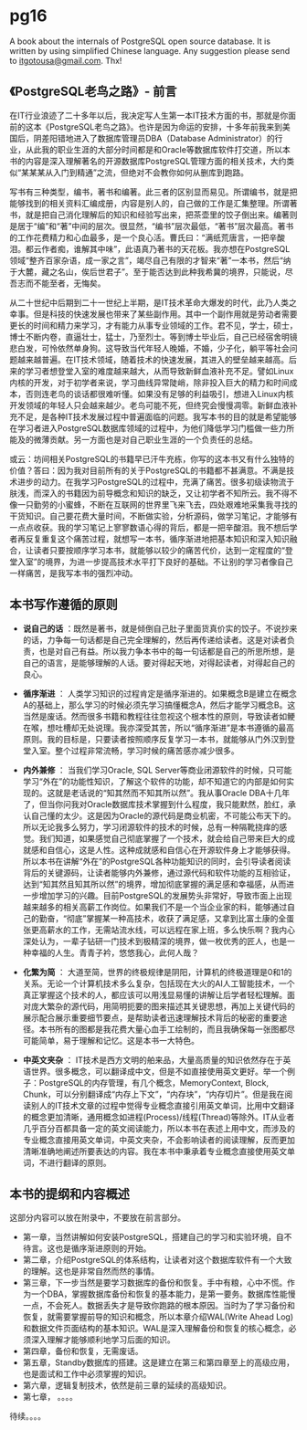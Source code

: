 # pg16
A book about the internals of PostgreSQL open source database. It is written by using simplified Chinese language.
Any suggestion please send to itgotousa@gmail.com. Thx!


## 《PostgreSQL老鸟之路》- 前言

在IT行业浪迹了二十多年以后，我决定写人生第一本IT技术方面的书，那就是你面前的这本《PostgreSQL老鸟之路》。也许是因为命运的安排，十多年前我来到美国后，阴差阳错地进入了数据库管理员DBA（Database Administrator）的行业，从此我的职业生涯的大部分时间都是和Oracle等数据库软件打交道，所以本书的内容是深入理解著名的开源数据库PostgreSQL管理方面的相关技术，大约类似“某某某从入门到精通”之流，但绝对不会教你如何从删库到跑路。

写书有三种类型，编书，著书和编著。此三者的区别显而易见。所谓编书，就是把能够找到的相关资料汇编成册，内容是别人的，自己做的工作是汇集整理。所谓著书，就是把自己消化理解后的知识和经验写出来，把茶壶里的饺子倒出来。编著则是居于“编”和“著”中间的层次。很显然，“编书”层次最低，“著书”层次最高。著书的工作花费精力和心血最多，是一个良心活。曹氏曰：“满纸荒唐言，一把辛酸泪。都云作者痴，谁解其中味”，此语真乃著书的天花板。我亦想在PostgreSQL领域“整齐百家杂语，成一家之言”，竭尽自己有限的才智来“著”一本书，然后“纳于大麓，藏之名山，俟后世君子”。至于能否达到此种我希冀的境界，只能说，尽吾志而不能至者，无悔矣。

从二十世纪中后期到二十一世纪上半期，是IT技术革命大爆发的时代，此乃人类之幸事。但是科技的快速发展也带来了某些副作用。其中一个副作用就是劳动者需要更长的时间和精力来学习，才有能力从事专业领域的工作。君不见，学士，硕士，博士不断内卷，直逼壮士，猛士，乃至烈士。等到博士毕业后，自己已经宿舍明镜悲白发，可怜依然单身狗。这导致当代年轻人晚婚，不婚，少子化，躺平等社会问题越来越普遍。在IT技术领域，随着技术的快速发展，其进入的壁垒越来越高。后来的学习者想登堂入室的难度越来越大，从而导致新鲜血液补充不足。譬如Linux内核的开发，对于初学者来说，学习曲线异常陡峭，除非投入巨大的精力和时间成本，否则连老鸟的谈话都很难听懂。如果没有足够的利益吸引，想进入Linux内核开发领域的年轻人只会越来越少。老鸟可能不死，但终究会慢慢凋零。新鲜血液补充不足，是各种IT技术发展过程中普遍面临的问题。我写本书的目的就是希望能够在学习者进入PostgreSQL数据库领域的过程中，为他们降低学习门槛做一些力所能及的微薄贡献。另一方面也是对自己职业生涯的一个负责任的总结。

或云：坊间相关PostgreSQL的书籍早已汗牛充栋，你写的这本书又有什么独特的价值？答曰：因为我对目前所有的关于PostgreSQL的书籍都不甚满意。不满是技术进步的动力。在我学习PostgreSQL的过程中，充满了痛苦。很多初级读物流于肤浅，而深入的书籍因为前导概念和知识的缺乏，又让初学者不知所云。我不得不像一只勤劳的小蜜蜂，不断在互联网的世界里飞来飞去，四处艰难地采集我寻找的干货知识。自己要花费大量时间，不断做实验，分析源码，做学习笔记，才能够有一点点收获。我的学习笔记上寥寥数语心得的背后，都是一把辛酸泪。我不想后学者再反复重复这个痛苦过程，就想写一本书，循序渐进地把基本知识和深入知识融合，让读者只要按顺序学习本书，就能够以较少的痛苦代价，达到一定程度的“登堂入室”的境界，为进一步提高技术水平打下良好的基础。不让别的学习者像自己一样痛苦，是我写本书的强烈冲动。

## 本书写作遵循的原则
- **说自己的话** ：既然是著书，就是倾倒自己肚子里面货真价实的饺子。不说抄来的话，力争每一句话都是自己完全理解的，然后再传递给读者。这是对读者负责，也是对自己有益。所以我力争本书中的每一句话都是自己的所思所想，是自己的语言，是能够理解的人话。要对得起天地，对得起读者，对得起自己的良心。

- **循序渐进** ： 人类学习知识的过程肯定是循序渐进的。如果概念B是建立在概念A的基础上，那么学习的时候必须先学习搞懂概念A，然后才能学习概念B。这当然是废话。然而很多书籍和教程往往忽视这个根本性的原则，导致读者如鲠在喉，想吐槽却无处说理。我亦深受其苦，所以“循序渐进”是本书遵循的最高原则。我的目标是，只要读者按照顺序反复学习一本书，就能够从门外汉到登堂入室。整个过程非常流畅，学习时候的痛苦感亦减少很多。

- **内外兼修** ： 当我们学习Oracle, SQL Server等商业闭源软件的时候，只可能学习“外在”的功能性知识，了解这个软件的功能，却不知道它的内部是如何实现的。这就是老话说的“知其然而不知其所以然”。我从事Oracle DBA十几年了，但当你问我对Oracle数据库技术掌握到什么程度，我只能默然，脸红，承认自己懂的太少。这是因为Oracle的源代码是商业机密，不可能公布天下的。所以无论我多么努力，学习闭源软件的技术的时候，总有一种隔靴挠痒的感觉。我们知道，如果感觉自己彻底掌握了一个技术，就会给自己带来巨大的成就感和自信心，这是人性。这种成就感和自信心在开源软件身上才能够获得。所以本书在讲解“外在”的PostgreSQL各种功能知识的同时，会引导读者阅读背后的关键源码，让读者能够内外兼修，通过源代码和软件功能的互相验证，达到“知其然且知其所以然”的境界，增加彻底掌握的满足感和幸福感，从而进一步增加学习的兴趣。目前PostgreSQL的发展势头非常好，导致市面上出现越来越多的相关高薪工作岗位。如果我们不是一个当企业家的料，能够通过自己的勤奋，“彻底”掌握某一种高技术，收获了满足感，又拿到比富土康的全蛋张更高薪水的工作，无需站流水线，可以远程在家上班，多么快乐啊？我内心深处认为，一辈子钻研一门技术到极精深的境界，做一枚优秀的匠人，也是一种幸福的人生。青青子衿，悠悠我心，此何人哉？

- **化繁为简** ： 大道至简，世界的终极规律是阴阳，计算机的终极道理是0和1的关系。无论一个计算机技术多么复杂，包括现在大火的AI人工智能技术，一个真正掌握这个技术的人，都应该可以用浅显易懂的讲解让后学者轻松理解。面对庞大繁杂的源代码，用简明扼要的图来描述其关键思想，再加上关键代码的展示配合展示重要细节要点，是帮助读者迅速理解技术背后的秘密的重要途径。本书所有的图都是我花费大量心血手工绘制的，而且我确保每一张图都尽可能简单，易于理解和记忆。这是本书一大特色。

- **中英文夹杂** ： IT技术是西方文明的舶来品，大量高质量的知识依然存在于英语世界。很多概念，可以翻译成中文，但是不如直接使用英文更好。举一个例子：PostgreSQL的内存管理，有几个概念，MemoryContext, Block, Chunk，可以分别翻译成“内存上下文”，“内存块”，“内存切片”。但是我在阅读别人的IT技术文章的过程中觉得专业概念直接引用英文单词，比用中文翻译的概念更加清晰，通用概念如进程(Process)/线程(Thread)等除外。IT从业者几乎百分百都具备一定的英文阅读能力，所以本书在表述上用中文，而涉及的专业概念直接用英文单词，中英文夹杂，不会影响读者的阅读理解，反而更加清晰准确地阐述所要表达的内容。我在本书中秉承着专业概念直接使用英文单词，不进行翻译的原则。


## 本书的提纲和内容概述

这部分内容可以放在附录中，不要放在前言部分。

- 第一章，当然讲解如何安装PostgreSQL，搭建自己的学习和实验环境，自不待言。这也是循序渐进原则的开始。
- 第二章，介绍PostgreSQL的体系结构，让读者对这个数据库软件有一个大致的理解。这也是非常自然而然的事情。
- 第三章，下一步当然是要学习数据库的备份和恢复。手中有粮，心中不慌。作为一个DBA，掌握数据库备份和恢复的基本能力，是第一要务。数据库性能慢一点，不会死人。数据丢失才是导致你跑路的根本原因。当时为了学习备份和恢复，就需要掌握前导的知识和概念，所以本章介绍WAL(Write Ahead Log)和数据文件页面结构的基本知识。WAL是深入理解备份和恢复的核心概念，必须深入理解才能够顺利地学习后面的知识。
- 第四章，备份和恢复，无需废话。
- 第五章，Standby数据库的搭建。这是建立在第三和第四章至上的高级应用，也是面试和工作中必须掌握的知识。
- 第六章，逻辑复制技术，依然是前三章的延续的高级知识。
- 第七章， 。。。。

待续。。。。



